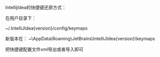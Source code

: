 IntellijIdea的快捷键还原方式：

在用户目录下：

~/.IntelliJIdea{version}/config/keymaps

新版本在：
~\AppData\Roaming\JetBrains\IntelliJIdea{version}\keymaps

把快捷键配置文件xml导出或者导入即可
